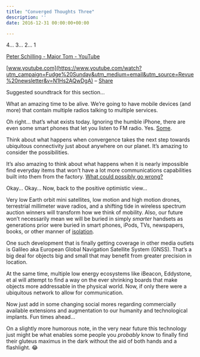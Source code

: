 ```yaml
---
title: "Converged Thoughts Three"
description: ''
date: 2016-12-31 00:00:00+00:00

---
```


4… 3… 2… 1

[Peter Schilling - Major Tom - YouTube](https://www.youtube.com/watch?utm_campaign=Fudge%20Sunday&utm_medium=email&utm_source=Revue%20newsletter&v=N1Hs2AQwDgA)

[www.youtube.com](https://www.youtube.com/watch?utm_campaign=Fudge%20Sunday&utm_medium=email&utm_source=Revue%20newsletter&v=N1Hs2AQwDgA) – [Share](http://rev.vu/1x2lN?utm_campaign=Issue&utm_content=share&utm_medium=email&utm_source=Fudge+Sunday)

Suggested soundtrack for this section…

What an amazing time to be alive. We’re going to have mobile devices (and more) that contain multiple radios talking to multiple services.

Oh right… that’s what exists today. Ignoring the humble iPhone, there are even some smart phones that let you listen to FM radio. Yes. [Some](http://nextradioapp.com/supported-devices/?utm_campaign=Fudge%20Sunday&utm_medium=email&utm_source=Revue%20newsletter).

Think about what happens when convergence takes the next step towards ubiquitous connectivity just about anywhere on our planet. It’s amazing to consider the possibilities.

It’s also amazing to think about what happens when it is nearly impossible find everyday items that won’t have a lot more communications capabilities built into them from the factory. [What could possibly go wrong?](http://dyn.com/blog/dyn-analysis-summary-of-friday-october-21-attack/?utm_campaign=Fudge%20Sunday&utm_medium=email&utm_source=Revue%20newsletter)

Okay… Okay… Now, back to the positive optimistic view…

Very low Earth orbit mini satellites, low motion and high motion drones, terrestrial millimeter wave radios, and a shifting tide in wireless spectrum auction winners will transform how we think of mobility. Also, our future won’t necessarily mean we will be buried in simply *smarter* handsets as generations prior were buried in smart phones, iPods, TVs, newspapers, books, or other manner of [isolation](https://xkcd.com/1601/?utm_campaign=Fudge%20Sunday&utm_medium=email&utm_source=Revue%20newsletter).

One such development that is finally getting coverage in other media outlets is Galileo aka European Global Navigation Satellite System (GNSS). That’s a big deal for objects big and small that may benefit from greater precision in location.

At the same time, multiple low energy ecosystems like iBeacon, Eddystone, et al will attempt to find a way on the ever shrinking boards that make objects more addressable in the physical world. Now, if only there were a ubiquitous network to allow for communication.

Now just add in some changing social mores regarding commercially available extensions and augmentation to our humanity and technological implants. Fun times ahead…

On a slightly more humorous note, in the very near future this technology just might be what enables some people you *probably* know to finally find their gluteus maximus in the dark without the aid of both hands and a flashlight. 😂

